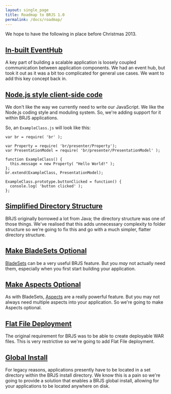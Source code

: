 ```yaml
---
layout: single_page
title: Roadmap to BRJS 1.0
permalink: /docs/roadmap/
---
```


We hope to have the following in place before Christmas 2013.

## [In-built EventHub](https://github.com/BladeRunnerJS/brjs/issues/10)

A key part of building a scalable application is loosely coupled communication between application components. We had an event hub, but took it out as it was a bit too complicated for general use cases. We want to add this key concept back in.

## [Node.js style client-side code](https://github.com/BladeRunnerJS/brjs/issues/11)

We don't like the way we currently need to write our JavaScript. We like the Node.js coding style and moduling system. So, we're adding support for it within BRJS applications.

So, an `ExampleClass.js` will look like this:

    var br = require( 'br' );
    
    var Property = require( 'br/presenter/Property');
    var PresentationModel = require( 'br/presenter/PresentationModel' );
    
    function ExampleClass() {
      this.message = new Property( "Hello World!" );
    };
    br.extend(ExampleClass, PresentationModel);
    
    ExampleClass.prototype.buttonClicked = function() {
      console.log( 'button clicked' );
    };

## [Simplified Directory Structure](https://github.com/BladeRunnerJS/brjs/issues/19)

BRJS originally borrowed a lot from Java; the directory structure was one of those things. We've realised that this adds unnecessary complexity to folder structure so we're going to fix this and go with a much simpler, flatter directory structure.

## [Make BladeSets Optional](https://github.com/BladeRunnerJS/brjs/issues/2)

[BladeSets](http://bladerunnerjs.org/docs/concepts/bladesets) can be a very useful BRJS feature. But you *may* not actually need them, especially when you first start building your application.

## [Make Aspects Optional](https://github.com/BladeRunnerJS/brjs/issues/17)

As with BladeSets, [Aspects](http://bladerunnerjs.org/docs/concepts/aspects) are a really powerful feature. But you may not always need multiple aspects into your application. So we're going to make Aspects optional.

## [Flat File Deployment](https://github.com/BladeRunnerJS/brjs/issues/18)

The original requirement for BRJS was to be able to create deployable WAR files. This is very restrictive so we're going to add Flat File deployment.

## [Global Install](https://github.com/BladeRunnerJS/brjs/issues/1)

For legacy reasons, applications presently have to be located in a set directory within the BRJS install directory. We know this is a pain so we're going to provide a solution that enables a BRJS global install, allowing for your applications to be located anywhere on disk.